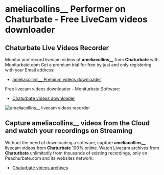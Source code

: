 # ameliacollins__ Performer on Chaturbate - Free LiveCam videos downloader

## Chaturbate Live Videos Recorder

Monitor and record livecam videos of **ameliacollins__** from **Chaturbate** with Moniturbate.com
Get a premium trial for free by just and only registering with your Email address:
* [ameliacollins__ Premium videos downloader](https://moniturbate.com/request-demo-licence-key.html)

Free livecam videos downloader - Moniturbate Software:
* [Chaturbate videos downloader](https://moniturbate.com/moniturbate-download-software.html)

![ameliacollins__ livecam videos recorder](https://peachurnet.com/templates/moniturbate-software.png)


## Capture ameliacollins__ videos from the Cloud and watch your recordings on Streaming

Without the need of downloading a software, capture **ameliacollins__** livecam videos from **Chaturbate** 100% online.
Watch Livecam archives from **Chaturbate** unlimitedly from thousands of existing recordings, only on Peachurbate.com and its websites network:
* [Chaturbate videos archives](https://peachurnet.com/)